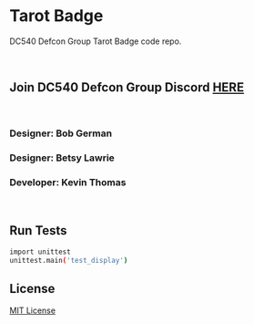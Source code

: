 # Tarot Badge
DC540 Defcon Group Tarot Badge code repo.

<br>

## Join DC540 Defcon Group Discord [HERE](https://discord.gg/TC9V9RCr5U)

<br>

### Designer: Bob German
### Designer: Betsy Lawrie
### Developer: Kevin Thomas

<br>

## Run Tests
```bash
import unittest
unittest.main('test_display')
```

## License
[MIT License](https://raw.githubusercontent.com/DC540-Nova/Tarot-Badge/main/LICENSE?token=GHSAT0AAAAAABTGUGNKZPESZQJJLOJLPQRWYSS4ZQQ)
